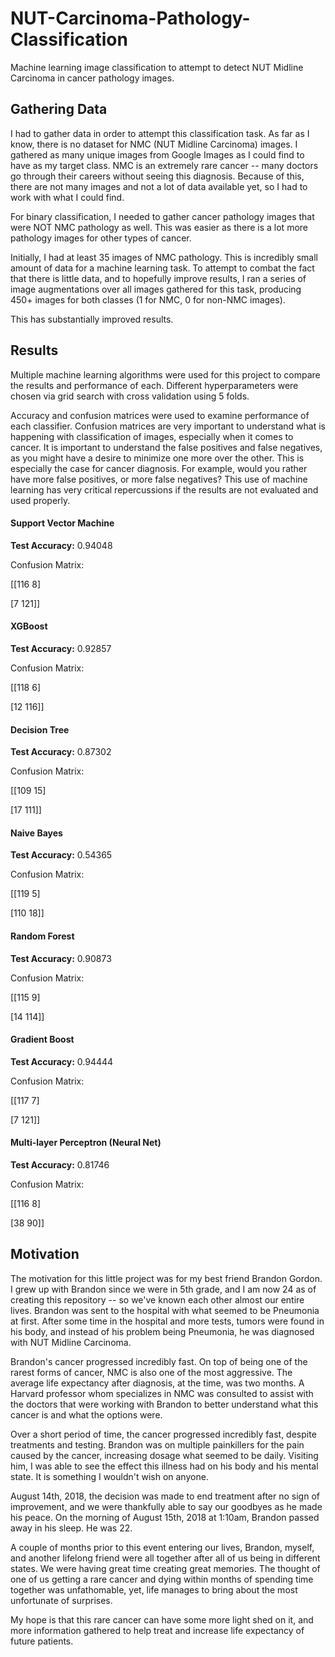 # NUT-Carcinoma-Pathology-Classification
Machine learning image classification to attempt to detect NUT Midline Carcinoma in cancer pathology images.

## Gathering Data
I had to gather data in order to attempt this classification task. As far as I know, there is no dataset for NMC (NUT Midline Carcinoma) images. I gathered as many unique images from Google Images as I could find to have as my target class. NMC is an extremely rare cancer -- many doctors go through their careers without seeing this diagnosis. Because of this, there are not many images and not a lot of data available yet, so I had to work with what I could find.

For binary classification, I needed to gather cancer pathology images that were NOT NMC pathology as well. This was easier as there is a lot more pathology images for other types of cancer.

Initially, I had at least 35 images of NMC pathology. This is incredibly small amount of data for a machine learning task. To attempt to combat the fact that there is little data, and to hopefully improve results, I ran a series of image augmentations over all images gathered for this task, producing 450+ images for both classes (1 for NMC, 0 for non-NMC images).

This has substantially improved results.

## Results
Multiple machine learning algorithms were used for this project to compare the results and performance of each. Different hyperparameters were chosen via grid search with cross validation using 5 folds.

Accuracy and confusion matrices were used to examine performance of each classifier. Confusion matrices are very important to understand what is happening with classification of images, especially when it comes to cancer. It is important to understand the false positives and false negatives, as you might have a desire to minimize one more over the other. This is especially the case for cancer diagnosis. For example, would you rather have more false positives, or more false negatives? This use of machine learning has very critical repercussions if the results are not evaluated and used properly.

#### Support Vector Machine
<b>Test Accuracy:</b> 0.94048

Confusion Matrix:

[[116 8]

 [7 121]]

#### XGBoost
<b>Test Accuracy:</b> 0.92857

Confusion Matrix:

[[118 6]

 [12 116]]

#### Decision Tree
<b>Test Accuracy:</b> 0.87302

Confusion Matrix:

[[109 15]

 [17 111]]

#### Naive Bayes
<b>Test Accuracy:</b> 0.54365

Confusion Matrix:

[[119 5]

 [110 18]]

#### Random Forest
<b>Test Accuracy:</b> 0.90873

Confusion Matrix:

[[115 9]

 [14 114]]

#### Gradient Boost
<b>Test Accuracy:</b> 0.94444

Confusion Matrix:

[[117 7]

 [7 121]]

#### Multi-layer Perceptron (Neural Net)
<b>Test Accuracy:</b> 0.81746

Confusion Matrix:

[[116 8]

 [38 90]]


## Motivation
The motivation for this little project was for my best friend Brandon Gordon. I grew up with Brandon since we were in 5th grade, and I am now 24 as of creating this repository -- so we've known each other almost our entire lives. Brandon was sent to the hospital with what seemed to be Pneumonia at first. After some time in the hospital and more tests, tumors were found in his body, and instead of his problem being Pneumonia, he was diagnosed with NUT Midline Carcinoma.

Brandon's cancer progressed incredibly fast. On top of being one of the rarest forms of cancer, NMC is also one of the most aggressive. The average life expectancy after diagnosis, at the time, was two months. A Harvard professor whom specializes in NMC was consulted to assist with the doctors that were working with Brandon to better understand what this cancer is and what the options were.

Over a short period of time, the cancer progressed incredibly fast, despite treatments and testing. Brandon was on multiple painkillers for the pain caused by the cancer, increasing dosage what seemed to be daily. Visiting him, I was able to see the effect this illness had on his body and his mental state. It is something I wouldn't wish on anyone.

August 14th, 2018, the decision was made to end treatment after no sign of improvement, and we were thankfully able to say our goodbyes as he made his peace. On the morning of August 15th, 2018 at 1:10am, Brandon passed away in his sleep. He was 22.

A couple of months prior to this event entering our lives, Brandon, myself, and another lifelong friend were all together after all of us being in different states. We were having great time creating great memories. The thought of one of us getting a rare cancer and dying within months of spending time together was unfathomable, yet, life manages to bring about the most unfortunate of surprises.

My hope is that this rare cancer can have some more light shed on it, and more information gathered to help treat and increase life expectancy of future patients.